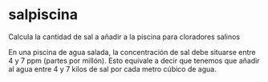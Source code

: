 # salpiscina
Calcula la cantidad de sal a añadir a la piscina para cloradores salinos

En una piscina de agua salada, la concentración de sal debe situarse 
entre 4 y 7 ppm (partes por millón). Esto equivale a decir que tenemos 
que añadir al agua entre 4 y 7 kilos de sal por cada metro cúbico de agua.